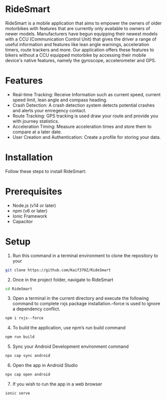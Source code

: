 # RideSmart

RideSmart is a mobile application that aims to empower the owners of older motorbikes with features that are currently only available to owners of newer models. Manufacturers have begun equipping their newest models with a CCU (Communication Control Unit) that gives the driver a range of useful information and features like lean angle warnings, acceleration timers, route trackers and more.
Our application offers these features to bikers without a CCU equipped motorbike by accessing their mobile device's native features, namely the gyroscope, accelerometer and GPS.

# Features
* Real-time Tracking: Receive Information such as current speed, current speed limit, lean angle and compass heading.
* Crash Detection: A crash detection system detects potential crashes and alerts your emregency contact.
* Route Tracking: GPS tracking is used draw your route and provide you with journey statistics.
* Acceleration Timing: Measure acceleration times and store them to compare at a later date.
* User Creation and Authentication: Create a profile for storing your data.

# Installation
Follow these steps to install RideSmart:

# Prerequisites
* Node.js (v14 or later)
* npm (v6 or later)
* Ionic Framework
* Capacitor 

# Setup
 1. Run this command in a terminal environment to clone the repository to your
 ```bash
 git clone https://github.com/Kaif370Z/RideSmart
 ```
 2. Once in the project folder, navigate to RideSmart
 ```bash
 cd RideSmart
 ```
 3. Open a terminal in the current directory and execute the following command
 to complete rxjs package installation.–force is used to ignore a dependency
 conflict.
 ```bash
 npm i rxjs--force
 ```
 4. To build the application, use npm’s run build command
 ```bash
 npm run build
 ```
 5. Sync your Android Development environment command
 ```bash
 npx cap sync android
 ```
 6. Open the app in Android Studio
 ```bash
 npx cap open android
 ```
 7. If you wish to run the app in a web browser
 ```bash
 ionic serve
 ```


